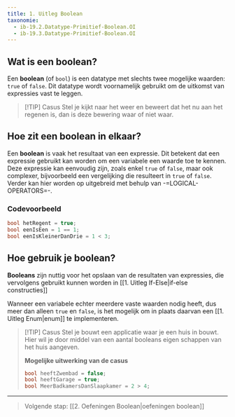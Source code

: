 ```yaml
---
title: 1. Uitleg Boolean
taxonomie:
  - ib-19.2.Datatype-Primitief-Boolean.OI
  - ib-19.3.Datatype-Primitief-Boolean.OI
---
```


## Wat is een boolean?
Een **boolean** (of `bool`) is een datatype met slechts twee mogelijke waarden: `true` of `false`. Dit datatype wordt voornamelijk gebruikt om de uitkomst van expressies vast te leggen.

> [!TIP] Casus
> Stel je kijkt naar het weer en beweert dat het nu aan het regenen is, dan is deze bewering waar of niet waar.

## Hoe zit een boolean in elkaar?
Een **boolean** is vaak het resultaat van een expressie. Dit betekent dat een expressie gebruikt kan worden om een variabele een waarde toe te kennen. Deze expressie kan eenvoudig zijn, zoals enkel `true` of `false`, maar ook complexer, bijvoorbeeld een vergelijking die resulteert in `true` of `false`. Verder kan hier worden op uitgebreid met behulp van -=LOGICAL-OPERATORS=-.

### Codevoorbeeld
```C#
bool hetRegent = true;
bool eenIsEen = 1 == 1;
bool eenIsKleinerDanDrie = 1 < 3;
```

## Hoe gebruik je boolean?
**Booleans** zijn nuttig voor het opslaan van de resultaten van expressies, die vervolgens gebruikt kunnen worden in [[1. Uitleg If-Else|if-else constructies]]

Wanneer een variabele echter meerdere vaste waarden nodig heeft, dus meer dan alleen `true` en `false`, is het mogelijk om in plaats daarvan een [[1. Uitleg Enum|enum]] te implementeren.

> [!TIP] Casus
> Stel je bouwt een applicatie waar je een huis in bouwt. Hier wil je door middel van een aantal booleans eigen schappen van het huis aangeven.
> 
> **Mogelijke uitwerking van de casus**
> ```C#
> bool heeftZwembad = false;
> bool heeftGarage = true;
> bool MeerBadkamersDanSlaapkamer = 2 > 4;
> ```

---

> Volgende stap: [[2. Oefeningen Boolean|oefeningen boolean]]